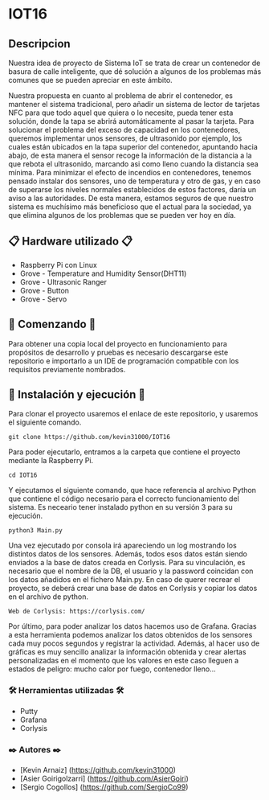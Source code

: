 # IOT16

## Descripcion
Nuestra idea de proyecto de Sistema IoT se trata de crear un contenedor de basura de calle
inteligente, que dé solución a algunos de los problemas más comunes que se pueden
apreciar en este ámbito.

Nuestra propuesta en cuanto al problema de abrir el contenedor, es mantener el sistema
tradicional, pero añadir un sistema de lector de tarjetas NFC para que todo aquel que quiera
o lo necesite, pueda tener esta solución, donde la tapa se abrirá automáticamente al pasar
la tarjeta. Para solucionar el problema del exceso de capacidad en los contenedores,
queremos implementar unos sensores, de ultrasonido por ejemplo, los cuales están
ubicados en la tapa superior del contenedor, apuntando hacia abajo, de esta manera el
sensor recoge la información de la distancia a la que rebota el ultrasonido, marcando asi
como lleno cuando la distancia sea mínima.
Para minimizar el efecto de incendios en contenedores, tenemos pensado instalar dos
sensores, uno de temperatura y otro de gas, y en caso de superarse los niveles normales
establecidos de estos factores, daría un aviso a las autoridades.
De esta manera, estamos seguros de que nuestro sistema es muchísimo más beneficioso
que el actual para la sociedad, ya que elimina algunos de los problemas que se pueden ver
hoy en día.

## 📋 Hardware utilizado 📋
* Raspberry Pi con Linux
* Grove - Temperature and Humidity Sensor(DHT11)
* Grove - Ultrasonic Ranger
* Grove - Button
* Grove - Servo

## 🚀 Comenzando 🚀
Para obtener una copia local del proyecto en funcionamiento para propósitos de desarrollo y pruebas 
es necesario descargarse este repositorio e importarlo a un IDE de programación compatible con los requisitos previamente nombrados.

## 🔧 Instalación y ejecución 🔧
Para clonar el proyecto usaremos el enlace de este repositorio, y usaremos el siguiente comando.
```
git clone https://github.com/kevin31000/IOT16 
````
Para poder ejecutarlo, entramos a la carpeta que contiene el proyecto mediante la Raspberry Pi.
```
cd IOT16 
````
Y ejecutamos el siguiente comando, que hace referencia al archivo Python que contiene el código necesario para el correcto funcionamiento del sistema. Es neceario tener instalado python en su versión 3 para su ejecución.
```
python3 Main.py
````
Una vez ejecutado por consola irá apareciendo un log mostrando los distintos datos de los sensores. Además, todos esos datos están siendo enviados a la base de datos creada en Corlysis. Para su vinculación, es necesario que el nombre de la DB, el usuario y la password coincidan con los datos añadidos en el fichero Main.py. En caso de querer recrear el proyecto, se deberá crear una base de datos en Corlysis y copiar los datos en el archivo de python.
```
Web de Corlysis: https://corlysis.com/
````
Por último, para poder analizar los datos hacemos uso de Grafana. Gracias a esta herramienta podemos analizar los datos obtenidos de los sensores cada muy pocos segundos y registrar la actividad. Además, al hacer uso de gráficas es muy sencillo analizar la información obtenida y crear alertas personalizadas en el momento que los valores en este caso lleguen a estados de peligro: mucho calor por fuego, contenedor lleno...

### 🛠️ Herramientas utilizadas 🛠️
* Putty
* Grafana
* Corlysis

### ✒️ Autores ✒️

* [Kevin Arnaiz] (https://github.com/kevin31000)
* [Asier Goirigolzarri] (https://github.com/AsierGoiri)
* [Sergio Cogollos] (https://github.com/SergioCo99)
